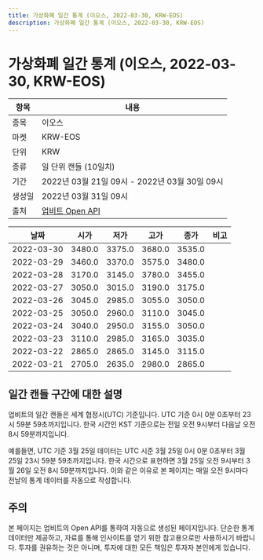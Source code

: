 ```yaml
---
title: 가상화폐 일간 통계 (이오스, 2022-03-30, KRW-EOS)
description: 가상화폐 일간 통계 (이오스, 2022-03-30, KRW-EOS)
---
```



가상화폐 일간 통계 (이오스, 2022-03-30, KRW-EOS)
===

|항목|내용|
|--|--|
|종목|이오스|
|마켓|KRW-EOS|
|단위|KRW|
|종류|일 단위 캔들 (10일치)|
|기간|2022년 03월 21일 09시 - 2022년 03월 30일 09시|
|생성일|2022년 03월 31일 09시|
|출처|[업비트 Open API](https://docs.upbit.com)|


|날짜|시가|저가|고가|종가|비고|
|--|--|--|--|--|--|
|2022-03-30|3480.0|3375.0|3680.0|3535.0|    |
|2022-03-29|3460.0|3370.0|3575.0|3480.0|    |
|2022-03-28|3170.0|3145.0|3780.0|3455.0|    |
|2022-03-27|3050.0|3015.0|3190.0|3175.0|    |
|2022-03-26|3045.0|2985.0|3055.0|3050.0|    |
|2022-03-25|3050.0|2960.0|3110.0|3045.0|    |
|2022-03-24|3040.0|2950.0|3155.0|3050.0|    |
|2022-03-23|3110.0|2985.0|3165.0|3035.0|    |
|2022-03-22|2865.0|2865.0|3145.0|3115.0|    |
|2022-03-21|2705.0|2635.0|2980.0|2865.0|    |


일간 캔들 구간에 대한 설명
---


업비트의 일간 캔들은 세계 협정시(UTC) 기준입니다. 
UTC 기준 0시 0분 0초부터 23시 59분 59초까지입니다. 
한국 시간인 KST 기준으로는 전일 오전 9시부터 다음날 오전 8시 59분까지입니다. 


예를들면, UTC 기준 3월 25일 데이터는 UTC 시준 3월 25일 0시 0분 0초부터 3월 25일 23시 59분 59초까지입니다. 
한국 시간으로 표현하면 3월 25일 오전 9시부터 3월 26일 오전 8시 59분까지입니다. 
이와 같은 이유로 본 페이지는 매일 오전 9시마다 전날의 통계 데이터를 자동으로 작성합니다. 


주의
---


본 페이지는 업비트의 Open API를 통하여 자동으로 생성된 페이지입니다. 
단순한 통계 데이터만 제공하고, 자료를 통해 인사이트를 얻기 위한 참고용으로만 사용하시기 바랍니다. 
투자를 권유하는 것은 아니며, 투자에 대한 모든 책임은 투자자 본인에게 있습니다. 
